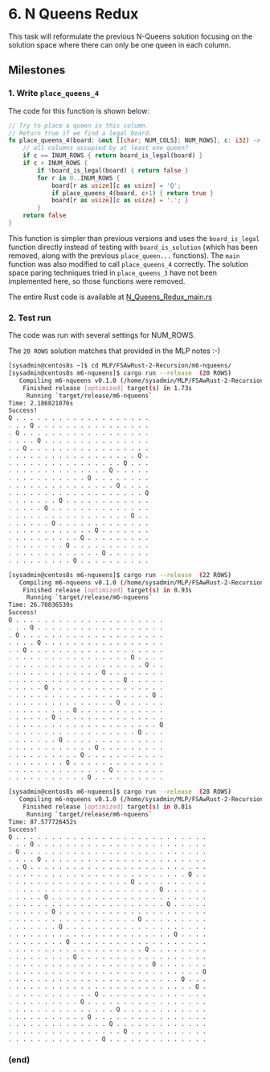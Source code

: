 # 6. N Queens Redux
This task will reformulate the previous N-Queens solution focusing on the solution space where there can only be one queen in each column. 
## Milestones
### 1. Write `place_queens_4`
The code for this function is shown below:
``` rust
// Try to place a queen in this column.
// Return true if we find a legal board.
fn place_queens_4(board: &mut [[char; NUM_COLS]; NUM_ROWS], c: i32) -> bool {
	// all columns occupied by at least one queen?
	if c == INUM_ROWS { return board_is_legal(board) }
	if c < INUM_ROWS {
		if !board_is_legal(board) { return false }
		for r in 0..INUM_ROWS {
			board[r as usize][c as usize] = 'Q';
			if place_queens_4(board, c+1) { return true }
			board[r as usize][c as usize] = '.'; }
		}
	return false
}
```
This function is simpler than previous versions and uses the `board_is_legal` function directly instead of testing with `board_is_solution` (which has been removed, along with the previous `place_queen...` functions). The `main` function was also modified to call `place_queens_4` correctly. The solution space paring techniques tried in `place_queens_3` have not been implemented here, so those functions were removed. 

The entire Rust code is available at [N_Queens_Redux_main.rs](N_Queens_Redux_main.rs.md)
### 2. Test run
The code was run with several settings for NUM_ROWS.

The `20 ROWS` solution matches that provided in the MLP notes :-) 
``` bash
[sysadmin@centos8s ~]$ cd MLP/FSAwRust-2-Recursion/m6-nqueens/
[sysadmin@centos8s m6-nqueens]$ cargo run --release  (20 ROWS)
   Compiling m6-nqueens v0.1.0 (/home/sysadmin/MLP/FSAwRust-2-Recursion/m6-nqueens)
    Finished release [optimized] target(s) in 1.73s
     Running `target/release/m6-nqueens`
Time: 2.186821076s
Success!
Q . . . . . . . . . . . . . . . . . . . 
. . . Q . . . . . . . . . . . . . . . . 
. Q . . . . . . . . . . . . . . . . . . 
. . . . Q . . . . . . . . . . . . . . . 
. . Q . . . . . . . . . . . . . . . . . 
. . . . . . . . . . . . . . . . . . Q . 
. . . . . . . . . . . . . . . . Q . . . 
. . . . . . . . . . . . . . Q . . . . . 
. . . . . . . . . . . Q . . . . . . . . 
. . . . . . . . . . . . . . . Q . . . . 
. . . . . . . . . . . . . . . . . . . Q 
. . . . . . . Q . . . . . . . . . . . . 
. . . . . Q . . . . . . . . . . . . . . 
. . . . . . . . . . . . . . . . . Q . . 
. . . . . . Q . . . . . . . . . . . . . 
. . . . . . . . . . . . Q . . . . . . . 
. . . . . . . . . . Q . . . . . . . . . 
. . . . . . . . Q . . . . . . . . . . . 
. . . . . . . . . . . . . Q . . . . . . 
. . . . . . . . . Q . . . . . . . . . . 

[sysadmin@centos8s m6-nqueens]$ cargo run --release  (22 ROWS)
   Compiling m6-nqueens v0.1.0 (/home/sysadmin/MLP/FSAwRust-2-Recursion/m6-nqueens)
    Finished release [optimized] target(s) in 0.93s
     Running `target/release/m6-nqueens`
Time: 26.70036539s
Success!
Q . . . . . . . . . . . . . . . . . . . . . 
. . . Q . . . . . . . . . . . . . . . . . . 
. Q . . . . . . . . . . . . . . . . . . . . 
. . . . Q . . . . . . . . . . . . . . . . . 
. . Q . . . . . . . . . . . . . . . . . . . 
. . . . . . . . . . . . . . . . . Q . . . . 
. . . . . . . . . . . . . . . . . . . Q . . 
. . . . . . . . . . . . . Q . . . . . . . . 
. . . . . . . . . . . . . . . . Q . . . . . 
. . . . . Q . . . . . . . . . . . . . . . . 
. . . . . . . . . . . . . . . . . . . . Q . 
. . . . . . . . . . . . . . . Q . . . . . . 
. . . . . . . . . Q . . . . . . . . . . . . 
. . . . . . Q . . . . . . . . . . . . . . . 
. . . . . . . . . . . . . . . . . . . . . Q 
. . . . . . . . . . . . . . . . . . Q . . . 
. . . . . . . Q . . . . . . . . . . . . . . 
. . . . . . . . . . . . Q . . . . . . . . . 
. . . . . . . . . . Q . . . . . . . . . . . 
. . . . . . . . Q . . . . . . . . . . . . . 
. . . . . . . . . . . . . . Q . . . . . . . 
. . . . . . . . . . . Q . . . . . . . . . . 

[sysadmin@centos8s m6-nqueens]$ cargo run --release  (28 ROWS)
   Compiling m6-nqueens v0.1.0 (/home/sysadmin/MLP/FSAwRust-2-Recursion/m6-nqueens)
    Finished release [optimized] target(s) in 0.81s
     Running `target/release/m6-nqueens`
Time: 87.577726452s
Success!
Q . . . . . . . . . . . . . . . . . . . . . . . . . . . 
. . . Q . . . . . . . . . . . . . . . . . . . . . . . . 
. Q . . . . . . . . . . . . . . . . . . . . . . . . . . 
. . . . Q . . . . . . . . . . . . . . . . . . . . . . . 
. . Q . . . . . . . . . . . . . . . . . . . . . . . . . 
. . . . . . . . . . . . . . . . . . . . . . . . . Q . . 
. . . . . . . . . . . . . . . . . Q . . . . . . . . . . 
. . . . . . . . . . . . . . . . . . . . . Q . . . . . . 
. . . . . Q . . . . . . . . . . . . . . . . . . . . . . 
. . . . . . . . . . . . . . . . . . . . . . Q . . . . . 
. . . . . . Q . . . . . . . . . . . . . . . . . . . . . 
. . . . . . . . . . . . . . . . . . Q . . . . . . . . . 
. . . . . . . Q . . . . . . . . . . . . . . . . . . . . 
. . . . . . . . . . . . . . . . . . . . . . . Q . . . . 
. . . . . . . . Q . . . . . . . . . . . . . . . . . . . 
. . . . . . . . . . . . . . . . . . . Q . . . . . . . . 
. . . . . . . . . Q . . . . . . . . . . . . . . . . . . 
. . . . . . . . . . . . . . . . . . . . Q . . . . . . . 
. . . . . . . . . . . . . . . . . . . . . . . . . . . Q 
. . . . . . . . . . . . . . . . . . . . . . . . Q . . . 
. . . . . . . . . . . . . . . . . . . . . . . . . . Q . 
. . . . . . . . . . . . Q . . . . . . . . . . . . . . . 
. . . . . . . . . . Q . . . . . . . . . . . . . . . . . 
. . . . . . . . . . . . . . . Q . . . . . . . . . . . . 
. . . . . . . . . . . Q . . . . . . . . . . . . . . . . 
. . . . . . . . . . . . . . Q . . . . . . . . . . . . . 
. . . . . . . . . . . . . . . . Q . . . . . . . . . . . 
. . . . . . . . . . . . . Q . . . . . . . . . . . . . . 
```

### (end)
